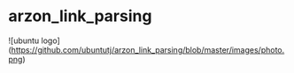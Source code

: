 # arzon_link_parsing
![ubuntu logo] (https://github.com/ubuntutj/arzon_link_parsing/blob/master/images/photo.png)
